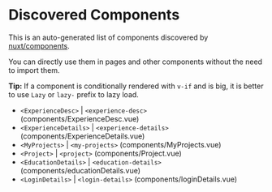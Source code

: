 # Discovered Components

This is an auto-generated list of components discovered by [nuxt/components](https://github.com/nuxt/components).

You can directly use them in pages and other components without the need to import them.

**Tip:** If a component is conditionally rendered with `v-if` and is big, it is better to use `Lazy` or `lazy-` prefix to lazy load.

- `<ExperienceDesc>` | `<experience-desc>` (components/ExperienceDesc.vue)
- `<ExperienceDetails>` | `<experience-details>` (components/ExperienceDetails.vue)
- `<MyProjects>` | `<my-projects>` (components/MyProjects.vue)
- `<Project>` | `<project>` (components/Project.vue)
- `<EducationDetails>` | `<education-details>` (components/educationDetails.vue)
- `<LoginDetails>` | `<login-details>` (components/loginDetails.vue)
